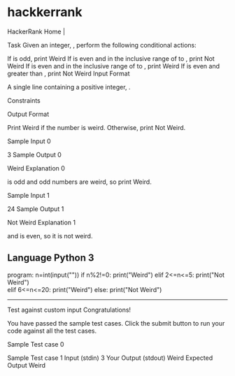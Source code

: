 # hackkerrank
HackerRank Home
|

Task
Given an integer, , perform the following conditional actions:

If  is odd, print Weird
If  is even and in the inclusive range of  to , print Not Weird
If  is even and in the inclusive range of  to , print Weird
If  is even and greater than , print Not Weird
Input Format

A single line containing a positive integer, .

Constraints

Output Format

Print Weird if the number is weird. Otherwise, print Not Weird.

Sample Input 0

3
Sample Output 0

Weird
Explanation 0


 is odd and odd numbers are weird, so print Weird.

Sample Input 1

24
Sample Output 1

Not Weird
Explanation 1


 and  is even, so it is not weird.

Language
Python 3
---------------------------------------------------------------------------------------------------
program:
n=int(input(""))
if n%2!=0:
    print("Weird")
elif 2<=n<=5:
     print("Not Weird")    
elif 6<=n<=20:
     print("Weird")
else:
    print("Not Weird")
    
---------------------------------------------------------------------------------------------------           


Test against custom input
Congratulations!

You have passed the sample test cases. Click the submit button to run your code against all the test cases.


Sample Test case 0

Sample Test case 1
Input (stdin)
3
Your Output (stdout)
Weird
Expected Output
Weird

